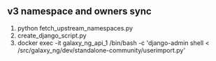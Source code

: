 ## v3 namespace and owners sync
1. python fetch_upstream_namespaces.py
2. create_django_script.py
3. docker exec -it galaxy_ng_api_1 /bin/bash -c 'django-admin shell < /src/galaxy_ng/dev/standalone-community/userimport.py'
